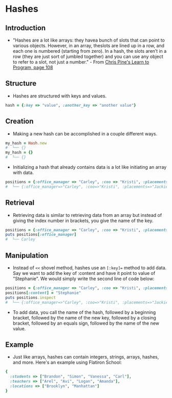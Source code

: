 # Hashes

## Introduction
* "Hashes are a lot like arrays: they havea bunch of slots that can point to various objects. However, in an array, theslots are lined up in a row, and each one is numbered (starting from zero). In a hash, the slots aren’t in a row (they are just sort of jumbled together) and you can use any object to refer to a slot, not just a number." - From [Chris Pine's Learn to Program, page 108](http://books.flatironschool.com/books/43?page=108)

## Structure
* Hashes are structured with keys and values.

```ruby
hash = {:key => "value", :another_key => "another value"}
```

## Creation
* Making a new hash can be accomplished in a couple different ways.

```ruby
my_hash = Hash.new
#  └── {}
my_hash = {}
#  └── {}
```
* Initializing a hash that already contains data is a lot like initiating an array with data.

```ruby
positions = {:office_manager => "Carley", :coo => "Kristi", :placements => "Jackie"}
#  └── {:office_manager=>"Carley", :coo=>"Kristi", :placements=>"Jackie"}
```

## Retrieval
* Retrieving data is similar to retrieving data from an array but instead of giving the index number in brackets, you give the name of the key.

```ruby
positions = {:office_manager => "Carley", :coo => "Kristi", :placements => "Jackie"}
puts positions[:office_manager]
#  └── Carley
```

## Manipulation
* Instead of  `<<` shovel method, hashes use an `[:key]=` method to add data. Say we want to add the key of :content and have it point to value of "Stephanie". We would simply write the second line of code below:

```ruby
positions = {:office_manager => "Carley", :coo => "Kristi", :placements => "Jackie"}
positions[:content] = "Stephanie"
puts positions.inspect
#  └── {:office_manager=>"Carley", :coo=>"Kristi", :placements=>"Jackie", :content=>"Stephanie"}
```
* To add data, you call the name of the hash, followed by a beginning bracket, followed by the name of the new key, followed by a closing bracket, followed by an equals sign, followed by the name of the new value.

## Example
* Just like arrays, hashes can contain integers, strings, arrays, hashes, and more. Here's an example using Flatiron School:

```ruby
{
  :students => ["Brandon", "Simon", "Vanessa", "Carl"], 
  :teachers => ["Arel", "Avi", "Logan", "Amanda"], 
  :locations => ["Brooklyn", "Manhattan"]
}
```

